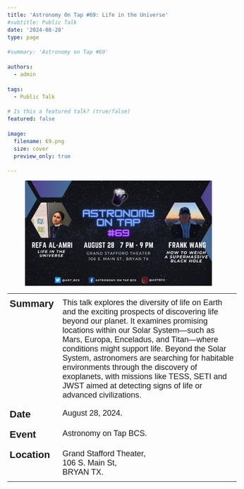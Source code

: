 ```yaml
---
title: 'Astronomy On Tap #69: Life in the Universe'
#subtitle: Public Talk
date: '2024-08-28'
type: page 

#summary: 'Astronomy on Tap #69'

authors:
  - admin

tags:
  - Public Talk

# Is this a featured talk? (true/false)
featured: false

image:
  filename: 69.png
  size: cover
  preview_only: true

---
```

<figure>
<img src="69.png" style="width:auto;height:auto"/>
</figure>

<style type="text/css">
.tg  {border:none;border-collapse:collapse;border-spacing:0;}
.tg td{border-style:solid;border-width:0px;font-family:Arial, sans-serif;font-size:14px;overflow:hidden;
  padding:10px 5px;word-break:normal;}
.tg th{border-style:solid;border-width:0px;font-family:Arial, sans-serif;font-size:14px;font-weight:normal;
  overflow:hidden;padding:10px 5px;word-break:normal;}
.tg .tg-9l91{font-size:22px;font-weight:bold;text-align:left;vertical-align:top}
.tg .tg-60hs{font-size:18px;text-align:left;vertical-align:top}
</style>
<table class="tg" style="undefined;table-layout: fixed; width: 675px"><colgroup>
<col style="width: 120px">
<col style="width: 400px">
</colgroup>
<tbody>
  <tr>
    <td class="tg-9l91">Summary</td>
    <td class="tg-60hs">This talk explores the diversity of life on Earth and the exciting prospects of discovering life beyond our planet. It examines promising locations within our Solar System—such as Mars, Europa, Enceladus, and Titan—where conditions might support life. Beyond the Solar System, astronomers are searching for habitable environments through the discovery of exoplanets, with missions like TESS, SETI and JWST aimed at detecting signs of life or advanced civilizations.<br></td>
  </tr>
  <tr>
    <td class="tg-9l91">Date </td>
    <td class="tg-60hs">August 28, 2024.</td>
  </tr>
  <tr>
    <td class="tg-9l91">Event</td>
    <td class="tg-60hs">Astronomy on Tap BCS.</td>
  </tr>
  <tr>
    <td class="tg-9l91">Location</td>
    <td class="tg-60hs">Grand Stafford Theater, <br>106 S. Main St,<br> BRYAN TX.</td>
  </tr>
</tbody></table>